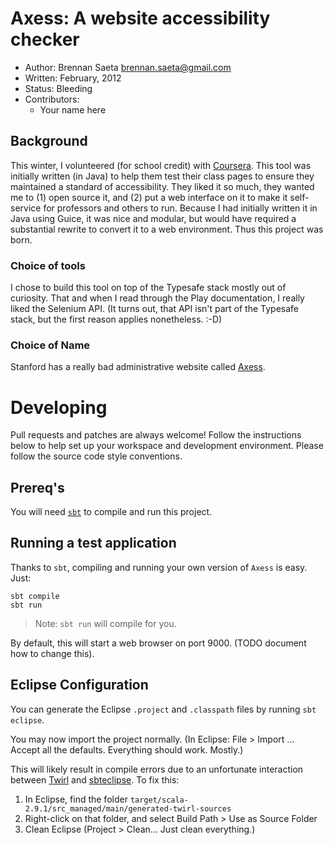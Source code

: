 <!--- Build this file by running `pandoc README.md > README.html` -->
# Axess: A website accessibility checker #

 * Author: Brennan Saeta <brennan.saeta@gmail.com>
 * Written: February, 2012
 * Status: Bleeding
 * Contributors:
     - Your name here

## Background ##

This winter, I volunteered (for school credit) with [Coursera][coursera].
This tool was initially written (in Java) to help them test their class pages
to ensure they maintained a standard of accessibility. They liked it so much,
they wanted me to (1) open source it, and (2) put a web interface on it to make
it self-service for professors and others to run. Because I had initially
written it in Java using Guice, it was nice and modular, but would have
required a substantial rewrite to convert it to a web environment. Thus this
project was born.

[coursera]: http://www.coursera.org/ "Coursera"

### Choice of tools ###

I chose to build this tool on top of the Typesafe stack mostly out of
curiosity. That and when I read through the Play documentation, I really
liked the Selenium API. (It turns out, that API isn't part of the Typesafe
stack, but the first reason applies nonetheless. :-D)

### Choice of Name ##

Stanford has a really bad administrative website called [Axess][axess].

[axess]:http://axess.stanford.edu "Axess - Stanford's Administrative Portal"

# Developing #

Pull requests and patches are always welcome! Follow the instructions below
to help set up your workspace and development environment. Please follow the
source code style conventions.

## Prereq's ##

You will need [`sbt`][sbt] to compile and run this project.

[sbt]: https://github.com/harrah/xsbt/wiki "Simple Build Tool"

## Running a test application ##

Thanks to `sbt`, compiling and running your own version of `Axess` is easy.
Just:

    sbt compile
    sbt run

> Note: `sbt run` will compile for you.

By default, this will start a web browser on port 9000. (TODO document how to
change this).

## Eclipse Configuration ##

You can generate the Eclipse `.project` and `.classpath` files by running
`sbt eclipse`. 

You may now import the project normally. (In Eclipse: File > Import ... Accept
all the defaults. Everything should work. Mostly.)

This will likely result in compile errors due to an unfortunate interaction
between [Twirl][twirl] and [sbteclipse][sbteclipse]. To fix this:

1. In Eclipse, find the folder `target/scala-2.9.1/src_managed/main/generated-twirl-sources`
2. Right-click on that folder, and select Build Path > Use as Source Folder
3. Clean Eclipse (Project > Clean... Just clean everything.)

[twirl]: https://github.com/spray/twirl "The Play framework Scala template engine"
[sbteclipse]: https://github.com/typesafehub/sbteclipse "sbt plugin to create Eclipse project definitions"

